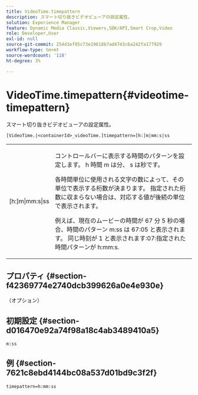 ```yaml
---
title: VideoTime.timepattern
description: スマート切り抜きビデオビューアの設定属性。
solution: Experience Manager
feature: Dynamic Media Classic,Viewers,SDK/API,Smart Crop,Video
role: Developer,User
exl-id: null
source-git-commit: 254d1ef05c73e19618b7ad4743c6a242fa177929
workflow-type: tm+mt
source-wordcount: '118'
ht-degree: 3%

---
```


# VideoTime.timepattern{#videotime-timepattern}

スマート切り抜きビデオビューアの設定属性。

`[VideoTime.|<containerId>_videoTime.]timepattern=[h:]m|mm:s|ss`

<table id="table_C616483932C2482CA9794DDD7313FD7C"> 
 <tbody> 
  <tr> 
   <td colname="col1"> <p> <span class="codeph"> [h:]m|mm:s|ss</span> </p> </td> 
   <td colname="col2"> <p> コントロールバーに表示する時間のパターンを設定します。 <span class="codeph"> h</span> 時間 <span class="codeph"> m</span> は分、 <span class="codeph"> s</span> は秒です。 </p> <p>各時間単位に使用される文字の数によって、その単位で表示する桁数が決まります。 指定された桁数に収まらない場合は、対応する値が後続の単位で表示されます。 </p> <p>例えば、現在のムービーの時間が 67 分 5 秒の場合、時間のパターン <span class="codeph"> m:ss</span> は 67:05 と表示されます。 同じ時刻が 1 と表示されます:07:指定された時間パターンが <span class="codeph"> h:mm:s</span>. </p> </td> 
  </tr> 
 </tbody> 
</table>

## プロパティ {#section-f42369774e2740dcb399626a0e4e930e}

（オプション）

## 初期設定 {#section-d016470e92a74f98a18c4ab3489410a5}

`m:ss`

## 例 {#section-7621c8ebd4144bc08a537d01bd9c3f2f}

```
timepattern=h:mm:ss
```
